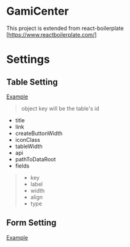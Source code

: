 # GamiCenter
This project is extended from react-boilerplate [https://www.reactboilerplate.com/]


# Settings
## Table Setting
[Example](https://bitbucket.org/hermo/gamicenter/src/26bd00f897ac/app/utils/globalTableSetting.js?at=devel-base)
> object key will be the table's id
* title
* link
* createButtonWidth
* iconClass
* tableWidth
* api
* pathToDataRoot
* fields
> * key
> * label
> * width
> * align
> * type


## Form Setting
[Example](https://bitbucket.org/hermo/gamicenter/src/26bd00f897ac/app/utils/globalFormSetting.js?at=devel-base)